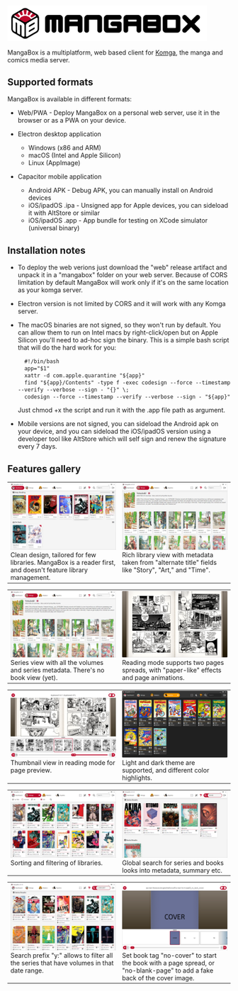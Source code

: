 <picture><img alt="MangaBox Logo" src="logo/mangabox-logo-new-with-name.svg" width=450px></picture>

MangaBox is a multiplatform, web based client for <a href="https://komga.org">Komga</a>, the manga and comics media server.		

## Supported formats

MangaBox is available in different formats:
- Web/PWA - Deploy MangaBox on a personal web server, use it in the browser or as a PWA on your device.

- Electron desktop application
	- Windows (x86 and ARM)
	- macOS (Intel and Apple Silicon)
	- Linux (AppImage)

- Capacitor mobile application
	- Android APK - Debug APK, you can manually install on Android devices
	- iOS/ipadOS .ipa - Unsigned app for Apple devices, you can sideload it with AltStore or similar
	- iOS/ipadOS .app - App bundle for testing on XCode simulator (universal binary)

## Installation notes

- To deploy the web verions just download the "web" release artifact and unpack it in a "mangabox" folder on your web server. Because of CORS limitation by default MangaBox will work only if it's on the same location as your komga server.

- Electron version is not limited by CORS and it will work with any Komga server.

- The macOS binaries are not signed, so they won't run by default. You can allow them to run on Intel macs by right-click/open but on Apple Silicon you'll need to ad-hoc sign the binary. This is a simple bash script that will do the hard work for you:

		#!/bin/bash
		app="$1"
		xattr -d com.apple.quarantine "${app}"
		find "${app}/Contents" -type f -exec codesign --force --timestamp --verify --verbose --sign - "{}" \;
		codesign --force --timestamp --verify --verbose --sign - "${app}"

	Just chmod +x the script and run it with the .app file path as argument.

- Mobile versions are not signed, you can sideload the Android apk on your device, and you can sideload the iOS/ipadOS version using a developer tool like AltStore which will self sign and renew the signature every 7 days.

## Features gallery
<table>
<tr>
	<td valign=top width=50%>
		<img alt="Dashboard view" src="docs/pics/dashboard.png" width=100%><br>
		Clean design, tailored for few libraries. MangaBox is a reader first, and doesn't feature library management.
	</td>
	<td valign=top width=50%>
		<img alt="Series view" src="docs/pics/series.png" width=100%><br>
		Rich library view with metadata taken from "alternate title" fields like "Story", "Art," and "Time".
	</td>
</tr>
</table>
<table>
<tr>
	<td valign=top width=50%>
		<img alt="Series view" src="docs/pics/series.png" width=100%><br>
		Series view with all the volumes and series metadata. There's no book view (yet).
	</td>
	<td valign=top width=50%>
		<img alt="Reading mode" src="docs/pics/reader.png" width=100%><br>
		Reading mode supports two pages spreads, with "paper-like" effects and page animations.
	</td>
</tr>
</table>
<table>
<tr>
	<td valign=top width=50%>
		<img alt="Reading thumbnails" src="docs/pics/thumbnails.png" width=100%><br>
		Thumbnail view in reading mode for page preview.
	</td>
	<td valign=top width=50%>
		<img alt="Light/dark mode" src="docs/pics/darktheme.png" width=100%><br>
		Light and dark theme are supported, and different color highlights.
	</td>
</tr>
</table>
<table>
<tr>
	<td valign=top width=50%>
		<img alt="Library filter" src="docs/pics/filter.png" width=100%><br>
		Sorting and filtering of libraries.
	</td>
	<td>
		<img alt="Series search" src="docs/pics/search.png" width=100%><br>
		Global search for series and books looks into metadata, summary etc.
	</td>
</tr>
</table>
<table>
<tr>
	<td valign=top width=50%>
		<img alt="Series search" src="docs/pics/yearsearch.png" width=100%><br>
		Search prefix "y:" allows to filter all the series that have volumes in that date range.
	</td>
	<td valign=top>
		<img alt="Series search" src="docs/pics/addblank.png" width=100%><br>
		Set book tag "no-cover" to start the book with a page spread, or "no-blank-page" to add a fake back of the cover image.
	</td>
</tr>
</table>
